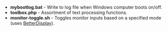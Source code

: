 - **mybootlog.bat** - Write to log file when Windows computer boots on/off.
- **toolbox.php** - Assortment of text processing functions.
- **monitor-toggle.sh** - Toggles monitor inputs based on a specified mode (uses [BetterDisplay](https://github.com/waydabber/BetterDisplay)).
